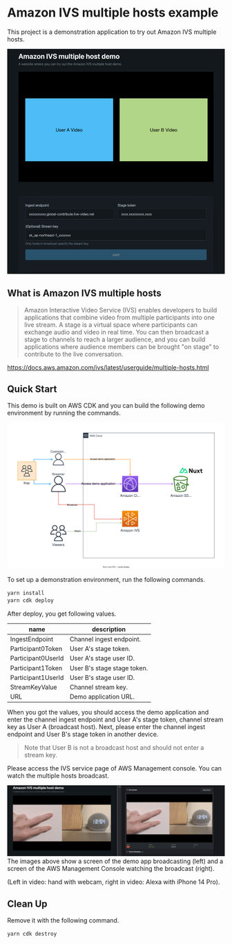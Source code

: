 # Amazon IVS multiple hosts example

This project is a demonstration application to try out Amazon IVS multiple hosts.

![Image](./images/website-overview.png)

## What is Amazon IVS multiple hosts

> Amazon Interactive Video Service (IVS) enables developers to build applications that combine video from multiple participants into one live stream. A stage is a virtual space where participants can exchange audio and video in real time. You can then broadcast a stage to channels to reach a larger audience, and you can build applications where audience members can be brought "on stage" to contribute to the live conversation.

https://docs.aws.amazon.com/ivs/latest/userguide/multiple-hosts.html

## Quick Start

This demo is built on AWS CDK and you can build the following demo environment by running the commands.

![demo architecture](./images/demo-architecture.svg)

To set up a demonstration environment, run the following commands.

```bash
yarn install
yarn cdk deploy
```

After deploy, you get following values.

| name               | description                 |
| ------------------ | --------------------------- |
| IngestEndpoint     | Channel ingest endpoint.    |
| Participant0Token  | User A's stage token.       |
| Participant0UserId | User A's stage user ID.     |
| Participant1Token  | User B's stage stage token. |
| Participant1UserId | User B's stage user ID.     |
| StreamKeyValue     | Channel stream key.         |
| URL                | Demo application URL.       |

When you got the values, you should access the demo application and enter the channel ingest endpoint and User A's stage token, channel stream key as User A (broadcast host).
Next, please enter the channel ingest endpoint and User B's stage token in another device.

> Note that User B is not a broadcast host and should not enter a stream key.

Please access the IVS service page of AWS Management console. You can watch the multiple hosts broadcast.

![multiple hosts broadcast](./images/broadcast-demo.png)  
The images above show a screen of the demo app broadcasting (left) and a screen of the AWS Management Console watching the broadcast (right).

(Left in video: hand with webcam, right in video: Alexa with iPhone 14 Pro).

## Clean Up

Remove it with the following command.

```bash
yarn cdk destroy
```
